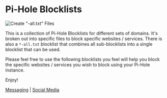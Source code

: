 # Pi-Hole Blocklists

![Create "-all.txt" Files](https://github.com/crpietschmann/pi-hole-blocklist/workflows/Create%20%22-all.txt%22%20Files/badge.svg)

This is a collection of Pi-Hole Blocklists for different sets of domains. It's broken out into specific files to block specific websites / services. There is also a `*-all.txt` blocklist that combines all sub-blocklists into a single blocklist that can be used.

Please feel free to use the following blocklists you feel will help you block the specific websites / services you wish to block using your Pi-Hole instance.

Enjoy!

[Messaging](messaging) | [Social Media](social-media)

